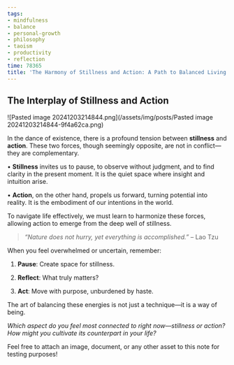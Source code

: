 ```yaml
---
tags:
- mindfulness
- balance
- personal-growth
- philosophy
- taoism
- productivity
- reflection
time: 78365
title: 'The Harmony of Stillness and Action: A Path to Balanced Living'
---
```


## The Interplay of Stillness and Action

![Pasted image 20241203214844.png](/assets/img/posts/Pasted image 20241203214844-9f4a62ca.png)

In the dance of existence, there is a profound tension between **stillness** and **action**. These two forces, though seemingly opposite, are not in conflict—they are complementary.

• **Stillness** invites us to pause, to observe without judgment, and to find clarity in the present moment. It is the quiet space where insight and intuition arise.

• **Action**, on the other hand, propels us forward, turning potential into reality. It is the embodiment of our intentions in the world.

To navigate life effectively, we must learn to harmonize these forces, allowing action to emerge from the deep well of stillness.

> _“Nature does not hurry, yet everything is accomplished.”_
> – Lao Tzu

When you feel overwhelmed or uncertain, remember:

1. **Pause**: Create space for stillness.

2. **Reflect**: What truly matters?

3. **Act**: Move with purpose, unburdened by haste.

The art of balancing these energies is not just a technique—it is a way of being.

_Which aspect do you feel most connected to right now—stillness or action? How might you cultivate its counterpart in your life?_

Feel free to attach an image, document, or any other asset to this note for testing purposes!
